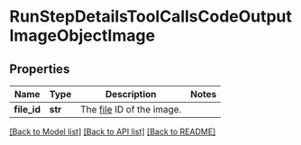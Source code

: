 # RunStepDetailsToolCallsCodeOutputImageObjectImage

## Properties
Name | Type | Description | Notes
------------ | ------------- | ------------- | -------------
**file_id** | **str** | The [file](/docs/api-reference/files) ID of the image. | 

[[Back to Model list]](../README.md#documentation-for-models) [[Back to API list]](../README.md#documentation-for-api-endpoints) [[Back to README]](../README.md)

